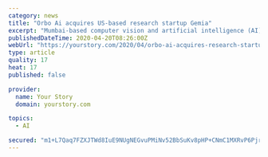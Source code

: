 ```yaml
---
category: news
title: "Orbo Ai acquires US-based research startup Gemia"
excerpt: "Mumbai-based computer vision and artificial intelligence (AI) startup, Orbo AI has acquired US-based startup Gemia, which was part of a large AI research firm Arvi Inc. While the terms of the deal were not disclosed, the acquisition is said to be a testament of a strong will of Indian startups to bolster their IP and product portfolio to ..."
publishedDateTime: 2020-04-20T08:26:00Z
webUrl: "https://yourstory.com/2020/04/orbo-ai-acquires-research-startup-gemia"
type: article
quality: 17
heat: 17
published: false

provider:
  name: Your Story
  domain: yourstory.com

topics:
  - AI

secured: "m1+L7Qaq7FZXJTWd8IuE9NUgNEGvuPMiNv52BbSuKv8pHP+CNmC1MXRvP6Pjrr9aTniIGcEesGv/25T/dv09xhurP/1PO/EmNeWHpfgGjWnZ+zMyV7MGIaqh2R1Knh1VoNCUi/Y0csp7vc7lZ7JqkHHJ+RUa6l1HKBsucvsLJzjPIzkbp3zyPeD4bLVHRRtt1FRVql1HE8eviSM97oRoBDAiK5dKtBv0WHdMZ6vuG5AuDg1L04rCq0oVC7PHdwktRbvy1mMyezI09v3FSUftbVgDlbGt+On1RV4DYIrz6548f33Wk4mc/hKmi7T3/6RXIq4MKRcQ7e+S8eQUvKnvhWdo2PDwiGmrp5bxX6H21JELVCXKLvIwMRwVGvaVdlaP2xAdN6hktmakwFeZxXFUPozKm9YBZaHg8QwoJXDNzJTVT/ctOo7YX6NpSYSSxYJBHFDz8QxMWtQPDie/uTejiBRNS1UA0GTa5oi7JdJxD/8=;R1D++dPXlQg4nnmvD1r73g=="
---
```


